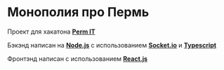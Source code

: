# Монополия про Пермь
Проект для хакатона **[Perm IT](https://vk.com/permit_hack)**
 
Бэкэнд написан на **[Node.js](https://github.com/nodejs/node)** с использованием **[Socket.io](https://github.com/socketio/socket.io)** и **[Typescript](https://github.com/microsoft/TypeScript)**

Фронтэнд написан с использованием **[React.js](https://github.com/facebook/react)**
